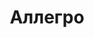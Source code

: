 --- 
title: "Аллегро" 
site: "" 
town: "Севастополь" 
tel: ["(0692) 58-01-79, (0692) 58-00-40, (0692) 58-01-40, (0692) 58-02-45, (050) 496-19-92"] 
address: "Россия, АР Крым, г. Севастополь, ул. Гоголя, 2, офис 243" 
mail: "" 
--- 